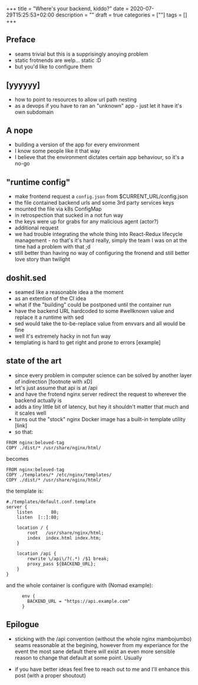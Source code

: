 +++
title = "Where's your backend, kiddo?"
date = 2020-07-29T15:25:53+02:00
description = ""
draft = true
categories = [""]
tags = []
+++

## Preface

- seams trivial but this is a supprisingly anoying problem
- static frotnends are welp... static :D
- but you'd like to configure them 

## [yyyyyy]

- how to point to resources to allow url path nesting
- as a devops if you have to ran an "unknown" app - just let it have it's own subdomain

## A nope

- building a version of the app for every environment
- I know some people like it that way
- I believe that the environment dictates certain app behaviour, so it's a no-go

## "runtime config"

- make frontend request a `config.json` from $CURRENT_URL/config.json
- the file contained backend urls and some 3rd party services keys
- mounted the file via k8s ConfigMap
- in retrospection that sucked in a not fun way
- the keys were up for grabs for any malicious agent (actor?)
- additional request
- we had trouble integrating the whole thing into React-Redux lifecycle management - no that's it's hard really, simply the team I was on at the time had a problem with that ;d
- still better than having no way of configuring the fronend and still better love story than twilight

## doshit.sed

- seamed like a reasonable idea a the moment
- as an extention of the CI idea
- what if the "building" could be postponed until the container run
- have the backend URL hardcoded to some #wellknown value and replace it a runtime with sed 
- sed would take the to-be-replace value from envvars and all would be fine
- well it's extremely hacky in not fun way
- templating is hard to get right and prone to errors [example]

## state of the art

- since every problem in computer science can be solved by another layer of indirection [footnote with xD]
- let's just assume that api is at /api
- and have the frotend nginx server redirect the request to wherever the backend actually is
- adds a tiny little bit of latency, but hey it shouldn't matter that much and it scales well
- turns out the "stock" nginx Docker image has a built-in template utility [link]
- so that:
```
FROM nginx:beloved-tag
COPY ./dist/* /usr/share/nginx/html/
```

becomes

```
FROM nginx:beloved-tag
COPY ./templates/* /etc/nginx/templates/
COPY ./dist/* /usr/share/nginx/html/
```

the template is:
```
#./templates/default.conf.template
server {
    listen       80;
    listen  [::]:80;

    location / {
        root   /usr/share/nginx/html;
        index  index.html index.htm;
    }

    location /api {
        rewrite \/api\/?(.*) /$1 break;
        proxy_pass ${BACKEND_URL};
    }
}
```

and the whole container is configure with (Nomad example):

```
      env {
        BACKEND_URL = "https://api.example.com"
      }
```

## Epilogue

- sticking with the /api convention (without the whole nginx mambojumbo) seams reasonable at the begining, however from my experiance for the event the most sane default there will exist an even more sensible reason to change that default at some point. Usually 

- if you have better ideas feel free to reach out to me and I'll enhance this post (with a proper shoutout)
